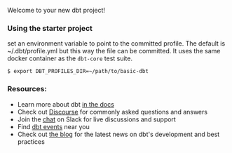 Welcome to your new dbt project!

### Using the starter project

set an environment variable to point to the committed profile.  The default is ~/.dbt/profile.yml but this way the 
file can be committed.  It uses the same docker container as the `dbt-core` test suite.

```
$ export DBT_PROFILES_DIR=~/path/to/basic-dbt
```


### Resources:
- Learn more about dbt [in the docs](https://docs.getdbt.com/docs/introduction)
- Check out [Discourse](https://discourse.getdbt.com/) for commonly asked questions and answers
- Join the [chat](https://community.getdbt.com/) on Slack for live discussions and support
- Find [dbt events](https://events.getdbt.com) near you
- Check out [the blog](https://blog.getdbt.com/) for the latest news on dbt's development and best practices
